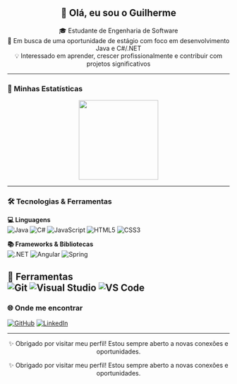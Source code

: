 <h2 align="center">👋 Olá, eu sou o Guilherme</h2>

<p align="center">
  🎓 Estudante de Engenharia de Software<br>
  💼 Em busca de uma oportunidade de estágio com foco em desenvolvimento Java e C#/.NET<br>
  💡 Interessado em aprender, crescer profissionalmente e contribuir com projetos significativos
</p>

---


### 🚀 Minhas Estatísticas

<p align="center">
  <img height="180em" src="https://github-readme-stats.vercel.app/api?username=GuilhermeEvangelistaa&show_icons=true&theme=tokyonight" />


---
### 🛠️ Tecnologias & Ferramentas

**💻 Linguagens**  
![Java](https://img.shields.io/badge/-Java-007396?style=flat-square&logo=java)
![C#](https://img.shields.io/badge/-CSharp-239120?style=flat-square&logo=c-sharp&logoColor=white)
![JavaScript](https://img.shields.io/badge/-JavaScript-black?style=flat-square&logo=javascript)
![HTML5](https://img.shields.io/badge/-HTML5-E34F26?style=flat-square&logo=html5&logoColor=white)
![CSS3](https://img.shields.io/badge/-CSS3-1572B6?style=flat-square&logo=css3)

**📚 Frameworks & Bibliotecas**  
![.NET](https://img.shields.io/badge/-.NET-512BD4?style=flat-square&logo=dotnet)
![Angular](https://img.shields.io/badge/-Angular-DD0031?style=flat-square&logo=angular&logoColor=white)
![Spring](https://img.shields.io/badge/-Spring-6DB33F?style=flat-square&logo=spring)

**🔧 Ferramentas**  
![Git](https://img.shields.io/badge/-Git-F05032?style=flat-square&logo=git&logoColor=white)
![Visual Studio](https://img.shields.io/badge/-Visual_Studio-5C2D91?style=flat-square&logo=visual-studio&logoColor=white)
![VS Code](https://img.shields.io/badge/-VS_Code-007ACC?style=flat-square&logo=visual-studio-code&logoColor=white)
---

### 🌐 Onde me encontrar

[![GitHub](https://img.shields.io/badge/-GitHub-181717?style=flat-square&logo=github&logoColor=white)](https://github.com/GuilhermeEvangelistaa)
[![LinkedIn](https://img.shields.io/badge/-LinkedIn-0077B5?style=flat-square&logo=linkedin&logoColor=white)](https://www.linkedin.com/in/guilhermeevangelistaa)

---

<p align="center">
  ✨ Obrigado por visitar meu perfil! Estou sempre aberto a novas conexões e oportunidades.
</p>

<p align="center">
  ✨ Obrigado por visitar meu perfil! Estou sempre aberto a novas conexões e oportunidades.
</p>
